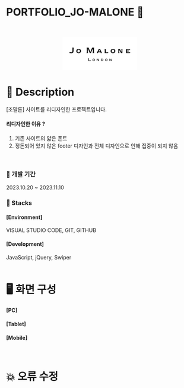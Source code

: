 # PORTFOLIO_JO-MALONE 🧴
<br>
<p align="center"><img src="./img/black_logo.png" width="200"></p>

# 📖 Description
[조말론] 사이트를  리디자인한 프로젝트입니다.
#### 리디자인한 이유 ?
1) 기존 사이트의 얇은 폰트
2) 정돈되어 있지 않은 footer 디자인과 전체 디자인으로 인해 집중이 되지 않음
<br>

### 📌 개발 기간
2023.10.20 ~ 2023.11.10

### 📌 Stacks
#### [Environment]
VISUAL STUDIO CODE, GIT, GITHUB

#### [Development]
JavaScript, jQuery, Swiper
<br>
<br>
# 🖥 화면 구성
#### [PC]

#### [Tablet]

#### [Mobile]

<br>

# 💥 오류 수정
